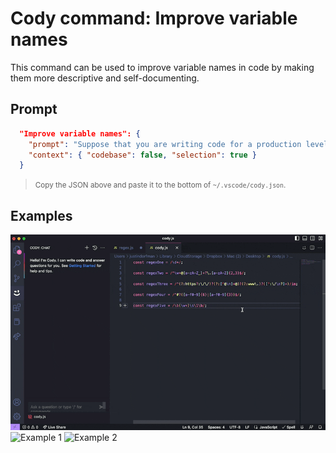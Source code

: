 # Cody command: Improve variable names

This command can be used to improve variable names in code by making them more descriptive and self-documenting. 

## Prompt

```json
  "Improve variable names": {
    "prompt": "Suppose that you are writing code for a production level application which is shared by many developers in your team. Take the current code, and update the variable names so that it should improve the readability of the code and help the other developers maintain it without much difficulty.",
    "context": { "codebase": false, "selection": true }
  }
```
> <small>Copy the JSON above and paste it to the bottom of `~/.vscode/cody.json`. </small>

## Examples

![Example 3](./example_3.gif)
![Example 1](./example_1.jpg)
![Example 2](./example_2.jpg)
